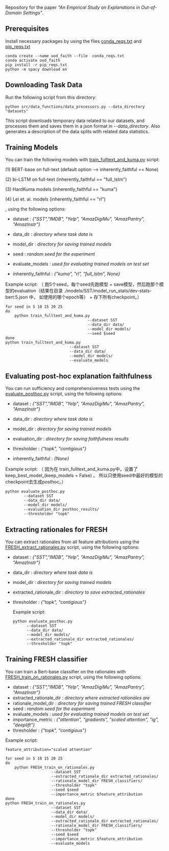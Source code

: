 Repository for the paper *"An Empirical Study on Explanations in Out-of-Domain Settings"*. 

## Prerequisites

Install necessary packages by using the files  [conda_reqs.txt]() and  [pip_reqs.txt]()

```
conda create --name ood_faith --file  conda_reqs.txt
conda activate ood_faith
pip install -r pip_reqs.txt
python -m spacy download en
```

## Downloading Task Data
Run the following script from this directory:

```
python src/data_functions/data_processors.py --data_directory "datasets"
```

This script downloads temporary data related to our datasets, and processes them and saves them in a json format in *--data_directory*. Also generates a description of the data splits with related data statistics.

## Training Models

You can train the following models with [train_fulltext_and_kuma.py]() script:

(1) BERT-base on full-text (default option --> inherently_faithful == None)

(2) bi-LSTM on full-text (inherently_faithful == "full_lstm")

(3) HardKuma models (inherently_faithful == "kuma")

(4) Lei et. al. models (inherently_faithful == "rl")

, using the following options:

* dataset : *{"SST","IMDB", "Yelp", "AmazDigiMu", "AmazPantry", "AmazInstr"}*

* data_dir : *directory where task data is* 

* model_dir : *directory for saving trained models*

* seed : *random seed for the experiment*

* evaluate_models : *used for evaluating trained models on test set*

* inherently_faithful : *{"kuma", "rl", "full_lstm", None}*



Example script:
（ 跑5个seed，每个seed先跑模型 + save模型，然后跑那个模型的evaluation（结果在目录 ./models/SST/model_run_stats/dev-stats-bert:5.json 中， 如使用的哪个epoch等） + 存下所有checkpoint。）

``` shell
for seed in 5 10 15 20 25
do	
    python train_fulltext_and_kuma.py 
                                    --dataset SST 
                                    --data_dir data/ 
                                    --model_dir models/ 
                                    --seed $seed
done    
python train_fulltext_and_kuma.py 
                            --dataset SST 
                            --data_dir data/ 
                            --model_dir models/ 
                            --evaluate_models
```

## Evaluating post-hoc explanation faithfulness 

You can run sufficiency and comprehensiveness tests using the  [evaluate_posthoc.py]() script, using the following options:

* dataset : *{"SST","IMDB", "Yelp", "AmazDigiMu", "AmazPantry", "AmazInstr"}*

* data_dir : *directory where task data is* 

* model_dir : *directory for saving trained models*

* evaluation_dir : *directory for saving faithfulness results*

* thresholder : *{"topk", "contigious"}*

* inherently_faithful : *{None}*

  
Example script:
（ 因为在 train_fulltext_and_kuma.py中，设置了 keep_best_model_(keep_models = False) 。 所以只使用seed中最好的模型的checkpoint去生成posthoc。）

```shell
python evaluate_posthoc.py 
	    --dataset SST 
	    --data_dir data/ 
	    --model_dir models/ 
	    --evaluation_dir posthoc_results/
	    --thresholder "topk" 
```



## Extracting rationales for FRESH

You can extract rationales from all feature attributions using the [FRESH_extract_rationales.py]() script, using the following options:

* dataset : *{"SST","IMDB", "Yelp", "AmazDigiMu", "AmazPantry", "AmazInstr"}*

* data_dir : *directory where task data is* 

* model_dir : *directory for saving trained models*

* extracted_rationale_dir : *directory to save extracted_rationales*

* thresholder : *{"topk", "contigious"}*

  

  Example script:

  ```shell
  python evaluate_posthoc.py 
  	    --dataset SST 
  	    --data_dir data/ 
  	    --model_dir models/ 
  	    --extracted_rationale_dir extracted_rationales/
  	    --thresholder "topk" 
  ```

  

## Training FRESH classifier

You can train a Bert-base classifier on the rationales with [FRESH_train_on_rationales.py]() script, using the following options:

* dataset : *{"SST","IMDB", "Yelp", "AmazDigiMu", "AmazPantry", "AmazInstr"}*
* extracted_rationale_dir : *directory where extracted rationales are* 
* rationale_model_dir : *directory for saving trained FRESH classifier*
* seed : *random seed for the experiment*
* evaluate_models : *used for evaluating trained models on test set*
* importance_metric : *{"attention", "gradients", "scaled attention", "ig", "deeplift"}*
* thresholder : *{"topk", "contigious"}*



Example script:

```shell
feature_attribution="scaled attention"

for seed in 5 10 15 20 25
do	
    python FRESH_train_on_rationales.py 
                    --dataset SST 
                    --extracted_rationale_dir extracted_rationales/ 
                    --rationale_model_dir FRESH_classifiers/ 
                    --thresholder "topk"
                    --seed $seed
                    --importance_metric $feature_attribution
done    
python FRESH_train_on_rationales.py 
                    --dataset SST 
                    --data_dir data/ 
                    --model_dir models/ 
                    --extracted_rationale_dir extracted_rationales/ 
                    --rationale_model_dir FRESH_classifiers/ 
                    --thresholder "topk"
                    --seed $seed
                    --importance_metric $feature_attribution
                    --evaluate_models
```

